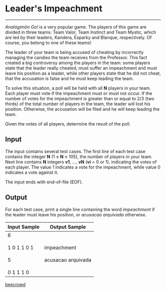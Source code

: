 # Leader's Impeachment

---

*Analógimôn Go!* is a very popular game. The players of this game are divided in three teams: Team Valor, Team Instinct and Team Mystic, which are led by their leaders, Kandera, Esparky and Blanque, respectively. Of course, you belong to one of these teams!

The leader of your team is being accused of cheating by incorrectly managing the candies the team receives from the Professor. This fact created a big controversy among the players in the team: some players state that the leader really cheated, must suffer an impeachment and must leave his position as a leader, while other players state that he did not cheat, that the accusation is false and he must keep leading the
 team.

To solve this situation, a poll will be held with all **N** players in your team. Each player must vote if the impeachment must or must not occur. If the number of votes for the impeachment is greater than or equal to 2/3 (two thirds) of the total number of players in the team, the leader will lost his position. Otherwise, the accusation will be filed and he will keep leading the team.

Given the votes of all players, determine the result of the poll.

## Input

The input contains several test cases. The first line of each test case contains the integer **N** (1 ≤ **N** ≤ 105), the number of players in your team. Next line contains **N** integers **v1**, ..., **vN** (**vi** = 0 or 1), indicating the votes of each player. The value 1 indicates a
 vote for the impeachment, while value 0 indicates a vote against it.

The input ends with end-of-file (EOF).

## Output

For each test case, print a single line containing the word *impeachment* if the leader must leave his position, or *acusacao arquivada* otherwise.

| Input Sample                                   | Output Sample                         |
| ---------------------------------------------- | ------------------------------------- |
| 6<br><br>1 0 1 1 0 1<br><br>5<br><br>0 1 1 1 0 | impeachment<br><br>acusacao arquivada |

[beecrowd](https://www.beecrowd.com.br/judge/en/problems/view/2540)
